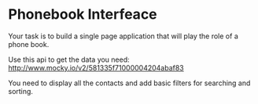 # Phonebook Interfeace

Your task is to build a single page application that will play the role of a phone book.  

Use this api to get the data you need:
http://www.mocky.io/v2/581335f71000004204abaf83 

You need to display all the contacts and add basic filters for searching and sorting.


